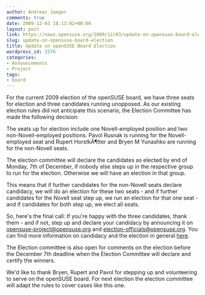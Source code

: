 ```yaml
---
author: Andreas Jaeger
comments: true
date: 2009-12-03 18:13:02+00:00
layout: post
link: https://news.opensuse.org/2009/12/03/update-on-opensuse-board-election/
slug: update-on-opensuse-board-election
title: Update on openSUSE Board Election
wordpress_id: 2576
categories:
- Announcements
- Project
tags:
- board
---
```


For the current 2009 election of the openSUSE board, we have three seats for election and three candidates running unopposed. As our existing election rules did not anticipate this scenario, the Election Committee has made the following decision:

The seats up for election include one Novell-employed position and two non-Novell-employed positions.  Pavol Rusnak is running for the Novell-employed seat and Rupert HorstkÃ¶tter and Bryen M Yunashko are running for the non-Novell seats.

The election committee will declare the candidates as elected by end of Monday, 7th of December, if nobody else steps up in the respective group to run for the election.  Otherwise we will have an election in that group.

This means that if further candidates for the non-Novell seats declare candidacy, we will do an election for these two seats - and if further candidates for the Novell seat step up, we run an election for that one seat - and if candidates for both step up, we elect all seats.

So, here's the final call: If you're happy with the three candidates, thank them - and if not, step up and declare your candidacy by announcing it on opensuse-project@opensuse.org and election-officials@opensuse.org.  You can find more information on candidacy and the election in general [here](http://en.opensuse.org/Board_Election/2009).

The Election committee is also open for comments on the election before the December 7th deadline when the Election Committee will declare and certify the winners.

We'd like to thank Bryen, Rupert and Pavol for stepping up and volunteering to serve on the openSUSE board.  For next election the election committee will adapt the rules to cover cases like this one.
